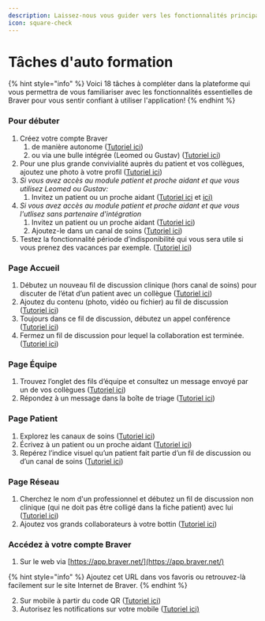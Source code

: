 ```yaml
---
description: Laissez-nous vous guider vers les fonctionnalités principales.
icon: square-check
---
```


# Tâches d'auto formation

{% hint style="info" %}
Voici 18 tâches à compléter dans la plateforme qui vous permettra de vous familiariser avec les fonctionnalités essentielles de Braver pour vous sentir confiant à utiliser l'application!
{% endhint %}

### Pour débuter

1. Créez votre compte Braver&#x20;
   1. de manière autonome ([Tutoriel ici](https://app.gitbook.com/s/0ai7456Hm287lPHBbGj2/pour-les-professionnels/creation-de-compte))
   2. ou via une bulle intégrée (Leomed ou Gustav) ([Tutoriel ici](https://support.braver.net/guides/pour-les-professionnels/creation-de-compte/activation-dun-compte-par-la-bulle-integree))
2. Pour une plus grande convivialité auprès du patient et vos collègues, ajoutez une photo à votre profil ([Tutoriel ici](https://app.gitbook.com/s/0ai7456Hm287lPHBbGj2/pour-les-professionnels/gestion-du-profil/modifier-son-profil-photo-et-texte-de-presentation))
3. _Si vous avez accès au module patient et proche aidant et que vous utilisez Leomed ou Gustav:_&#x20;
   1. Invitez un patient ou un proche aidant ([Tutoriel ici](https://app.gitbook.com/s/0ai7456Hm287lPHBbGj2/integrations/leomed) et [ici)](https://app.gitbook.com/s/0ai7456Hm287lPHBbGj2/integrations/gustav)
4. _Si vous avez accès au module patient et proche aidant et que vous l'utlisez sans partenaire d'intégration_
   1. Invitez un patient ou un proche aidant ([Tutoriel ici](https://app.gitbook.com/s/0ai7456Hm287lPHBbGj2/pour-les-professionnels/communication-patients-et-proche-aidants/inviter-un-patient-ou-un-proche-aidant-a-rejoindre-braver))
   2. Ajoutez-le dans un canal de soins ([Tutoriel ici](https://app.gitbook.com/s/0ai7456Hm287lPHBbGj2/pour-les-professionnels/communication-patients-et-proche-aidants/ajouter-un-patient-ou-un-proche-aidant-a-un-nouveau-canal-de-soins))
5. Testez la fonctionnalité période d’indisponibilité qui vous sera utile si vous prenez des vacances par exemple. ([Tutoriel ici](https://app.gitbook.com/s/0ai7456Hm287lPHBbGj2/pour-les-professionnels/gestion-des-notifications/regler-sa-periode-dindisponibilite))

### Page Accueil

1. Débutez un nouveau fil de discussion clinique (hors canal de soins) pour discuter de l’état d’un patient avec un collègue ([Tutoriel ici](https://app.gitbook.com/s/0ai7456Hm287lPHBbGj2/pour-les-professionnels/fils-de-discussions/creer-un-fil-de-discussion-clinique))
2. Ajoutez du contenu (photo, vidéo ou fichier) au fil de discussion ([Tutoriel ici](https://app.gitbook.com/s/0ai7456Hm287lPHBbGj2/pour-les-professionnels/fils-de-discussions/ajouter-un-fichier-une-photo-ou-une-video-a-un-fil-de-discussion))
3. Toujours dans ce fil de discussion, débutez un appel conférence ([Tutoriel ici](https://app.gitbook.com/s/0ai7456Hm287lPHBbGj2/pour-les-professionnels/appels-audios-et-videos/lancer-et-quitter-un-appel))
4. Fermez un fil de discussion pour lequel la collaboration est terminée. ([Tutoriel ici](https://app.gitbook.com/s/0ai7456Hm287lPHBbGj2/pour-les-professionnels/fils-de-discussions/fermer-et-exporter-en-pdf-un-fil-de-discussion))

### Page Équipe

1. Trouvez l’onglet des fils d’équipe et consultez un message envoyé par un de vos collègues ([Tutoriel ici](https://app.gitbook.com/s/0ai7456Hm287lPHBbGj2/pour-les-professionnels/equipes/consulter-les-fils-de-mon-equipe))
2. Répondez à un message dans la boîte de triage ([Tutoriel ici](https://app.gitbook.com/s/0ai7456Hm287lPHBbGj2/pour-les-professionnels/equipes/massigner-un-fil-de-discussion-en-triage))

### Page Patient

1. Explorez les canaux de soins ([Tutoriel ici](https://app.gitbook.com/s/0ai7456Hm287lPHBbGj2/pour-les-professionnels/canaux-de-soins/associer-un-fil-de-discussion-clinique-a-un-canal-de-soins-existant))
2. Écrivez à un patient ou un proche aidant ([Tutoriel ici](https://app.gitbook.com/s/0ai7456Hm287lPHBbGj2/pour-les-professionnels/communication-patients-et-proche-aidants/clavarder-avec-un-patient-ou-un-proche-aidant))
3. Repérez l’indice visuel qu’un patient fait partie d’un fil de discussion ou d’un canal de soins ([Tutoriel ici](https://app.gitbook.com/s/0ai7456Hm287lPHBbGj2/pour-les-professionnels/communication-patients-et-proche-aidants/clavarder-avec-un-patient-ou-un-proche-aidant))

### Page Réseau

1. Cherchez le nom d'un professionnel et débutez un fil de discussion non clinique (qui ne doit pas être colligé dans la fiche patient) avec lui ([Tutoriel ici](https://app.gitbook.com/s/0ai7456Hm287lPHBbGj2/pour-les-professionnels/fils-de-discussions/creer-un-fil-de-discussion-non-clinique))
2. Ajoutez vos grands collaborateurs à votre bottin ([Tutoriel ici](https://app.gitbook.com/s/0ai7456Hm287lPHBbGj2/pour-les-professionnels/reseau/ajouter-un-contact-a-votre-bottin))

### Accédez à votre compte Braver

1. Sur le web via [https://app.braver.net/](https://app.braver.net/)

{% hint style="info" %}
Ajoutez cet URL dans vos favoris ou retrouvez-là facilement sur le site Internet de Braver.
{% endhint %}

2. Sur mobile à partir du code QR ([Tutoriel ici](https://app.gitbook.com/s/0ai7456Hm287lPHBbGj2/pour-les-professionnels/creation-de-compte/acceder-a-braver-sur-mobile-via-code-qr-partir-de-lapp-web))
3. Autorisez les notifications sur votre mobile ([Tutoriel ici)](https://app.gitbook.com/s/0ai7456Hm287lPHBbGj2/pour-les-professionnels/gestion-des-notifications/activer-les-notifications-sur-appareils-mobile)
